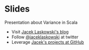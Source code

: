 # Slides

Presentation about Variance in Scala

* Visit [Jacek Laskowski's blog](https://blog.jaceklaskowski.pl)
* Follow [@jaceklaskowski](https://twitter.com/jaceklaskowski) at twitter
* Leverage [Jacek's projects at GitHub](https://github.com/jaceklaskowski)
